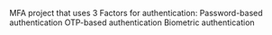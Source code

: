 MFA project that uses 3 Factors for authentication:
Password-based authentication
OTP-based authentication
Biometric authentication
